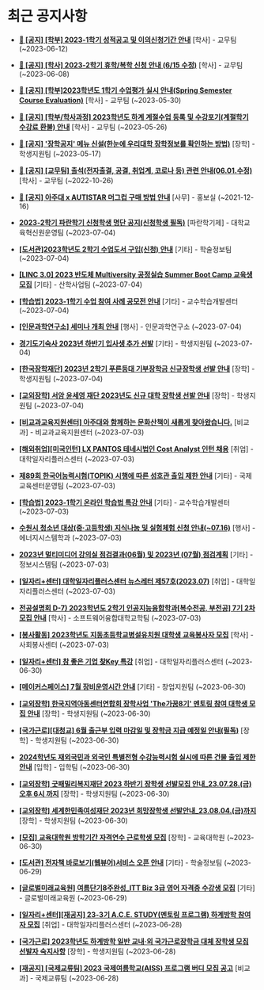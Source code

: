 # 최근 공지사항

* **[📌 [공지] [학부] 2023-1학기 성적공고 및 이의신청기간 안내](http://ajou.ac.kr/kr/ajou/notice.do?mode=view&amp;articleNo=215750&amp;article.offset=0&amp;articleLimit=30)**
 [학사] - 교무팀 (~2023-06-12)

* **[📌 [공지] [학사] 2023-2학기 휴학/복학 신청 안내 (6/15 수정)](http://ajou.ac.kr/kr/ajou/notice.do?mode=view&amp;articleNo=215587&amp;article.offset=0&amp;articleLimit=30)**
 [학사] - 교무팀 (~2023-06-08)

* **[📌 [공지] [학부]2023학년도 1학기 수업평가 실시 안내(Spring Semester Course Evaluation)](http://ajou.ac.kr/kr/ajou/notice.do?mode=view&amp;articleNo=215232&amp;article.offset=0&amp;articleLimit=30)**
 [학사] - 교무팀 (~2023-05-30)

* **[📌 [공지] [학부/학사과정] 2023학년도 하계 계절수업 등록 및 수강포기(계절학기 수강료 환불) 안내](http://ajou.ac.kr/kr/ajou/notice.do?mode=view&amp;articleNo=215210&amp;article.offset=0&amp;articleLimit=30)**
 [학사] - 교무팀 (~2023-05-26)

* **[📌 [공지] &#x27;장학공지&#x27; 메뉴 신설(한눈에 우리대학 장학정보를 확인하는 방법)](http://ajou.ac.kr/kr/ajou/notice.do?mode=view&amp;articleNo=214764&amp;article.offset=0&amp;articleLimit=30)**
 [장학] - 학생지원팀 (~2023-05-17)

* **[📌 [공지] [교무팀] 출석(전자출결, 공결, 취업계, 코로나 등) 관련 안내(06.01.수정)](http://ajou.ac.kr/kr/ajou/notice.do?mode=view&amp;articleNo=205552&amp;article.offset=0&amp;articleLimit=30)**
 [학사] - 교무팀 (~2022-10-26)

* **[📌 [공지] 아주대 x AUTISTAR 머그컵 구매 방법 안내](http://ajou.ac.kr/kr/ajou/notice.do?mode=view&amp;articleNo=147976&amp;article.offset=0&amp;articleLimit=30)**
 [사무] - 홍보실 (~2021-12-16)

* **[2023-2학기 파란학기 신청학생 명단 공지(신청학생 필독)](http://ajou.ac.kr/kr/ajou/notice.do?mode=view&amp;articleNo=218734&amp;article.offset=0&amp;articleLimit=30)**
 [파란학기제] - 대학교육혁신원운영팀 (~2023-07-04)

* **[[도서관]2023학년도 2학기 수업도서 구입(신청) 안내](http://ajou.ac.kr/kr/ajou/notice.do?mode=view&amp;articleNo=218730&amp;article.offset=0&amp;articleLimit=30)**
 [기타] - 학술정보팀 (~2023-07-04)

* **[[LINC 3.0] 2023 반도체 Multiversity 공정실습 Summer Boot Camp 교육생 모집](http://ajou.ac.kr/kr/ajou/notice.do?mode=view&amp;articleNo=218728&amp;article.offset=0&amp;articleLimit=30)**
 [기타] - 산학사업팀 (~2023-07-04)

* **[[학습법] 2023-1학기 수업 참여 사례 공모전 안내](http://ajou.ac.kr/kr/ajou/notice.do?mode=view&amp;articleNo=218721&amp;article.offset=0&amp;articleLimit=30)**
 [기타] - 교수학습개발센터 (~2023-07-04)

* **[[인문과학연구소] 세미나 개최 안내](http://ajou.ac.kr/kr/ajou/notice.do?mode=view&amp;articleNo=218716&amp;article.offset=0&amp;articleLimit=30)**
 [행사] - 인문과학연구소 (~2023-07-04)

* **[경기도기숙사 2023년 하반기 입사생 추가 선발](http://ajou.ac.kr/kr/ajou/notice.do?mode=view&amp;articleNo=218713&amp;article.offset=0&amp;articleLimit=30)**
 [기타] - 학생지원팀 (~2023-07-04)

* **[[한국장학재단] 2023년 2학기 푸른등대 기부장학금 신규장학생 선발 안내](http://ajou.ac.kr/kr/ajou/notice.do?mode=view&amp;articleNo=218708&amp;article.offset=0&amp;articleLimit=30)**
 [장학] - 학생지원팀 (~2023-07-04)

* **[[교외장학] 서암 윤세영 재단 2023년도 신규 대학 장학생 선발 안내](http://ajou.ac.kr/kr/ajou/notice.do?mode=view&amp;articleNo=218706&amp;article.offset=0&amp;articleLimit=30)**
 [장학] - 학생지원팀 (~2023-07-04)

* **[[비교과교육지원센터] 아주대와 함께하는 문화산책이 새롭게 찾아왔습니다.](http://ajou.ac.kr/kr/ajou/notice.do?mode=view&amp;articleNo=218699&amp;article.offset=0&amp;articleLimit=30)**
 [비교과] - 비교과교육지원센터 (~2023-07-03)

* **[[해외취업][미국인턴] LX PANTOS 테네시법인 Cost Analyst 인턴 채용](http://ajou.ac.kr/kr/ajou/notice.do?mode=view&amp;articleNo=218697&amp;article.offset=0&amp;articleLimit=30)**
 [취업] - 대학일자리플러스센터 (~2023-07-03)

* **[제89회 한국어능력시험(TOPIK) 시행에 따른 성호관 출입 제한 안내](http://ajou.ac.kr/kr/ajou/notice.do?mode=view&amp;articleNo=218683&amp;article.offset=0&amp;articleLimit=30)**
 [기타] - 국제교육센터운영팀 (~2023-07-03)

* **[[학습법] 2023-1학기 온라인 학습법 특강 안내](http://ajou.ac.kr/kr/ajou/notice.do?mode=view&amp;articleNo=218677&amp;article.offset=0&amp;articleLimit=30)**
 [기타] - 교수학습개발센터 (~2023-07-03)

* **[수원시 청소년 대상(중·고등학생) 지식나눔 및 실험체험 신청 안내(~07.16)](http://ajou.ac.kr/kr/ajou/notice.do?mode=view&amp;articleNo=218670&amp;article.offset=0&amp;articleLimit=30)**
 [행사] - 에너지시스템학과 (~2023-07-03)

* **[2023년 멀티미디어 강의실 점검결과(06월) 및 2023년 (07월) 점검계획](http://ajou.ac.kr/kr/ajou/notice.do?mode=view&amp;articleNo=218666&amp;article.offset=0&amp;articleLimit=30)**
 [기타] - 정보시스템팀 (~2023-07-03)

* **[[일자리+센터] 대학일자리플러스센터 뉴스레터 제57호(2023.07)](http://ajou.ac.kr/kr/ajou/notice.do?mode=view&amp;articleNo=218662&amp;article.offset=0&amp;articleLimit=30)**
 [취업] - 대학일자리플러스센터 (~2023-07-03)

* **[전공설명회 D-7) 2023학년도 2학기 인공지능융합학과[복수전공, 부전공] 7기 2차 모집 안내](http://ajou.ac.kr/kr/ajou/notice.do?mode=view&amp;articleNo=218661&amp;article.offset=0&amp;articleLimit=30)**
 [학사] - 소프트웨어융합대학교학팀 (~2023-07-03)

* **[[봉사활동] 2023학년도 지동초등학교병설유치원 대학생 교육봉사자 모집](http://ajou.ac.kr/kr/ajou/notice.do?mode=view&amp;articleNo=218660&amp;article.offset=0&amp;articleLimit=30)**
 [학사] - 사회봉사센터 (~2023-07-03)

* **[[일자리+센터] 참 좋은 기업 찾Key 특강](http://ajou.ac.kr/kr/ajou/notice.do?mode=view&amp;articleNo=218652&amp;article.offset=0&amp;articleLimit=30)**
 [취업] - 대학일자리플러스센터 (~2023-06-30)

* **[[메이커스페이스] 7월 장비운영시간 안내](http://ajou.ac.kr/kr/ajou/notice.do?mode=view&amp;articleNo=218645&amp;article.offset=0&amp;articleLimit=30)**
 [기타] - 창업지원팀 (~2023-06-30)

* **[[교외장학] 한국지역아동센터연합회 장학사업 &#x27;The가꿈8기&#x27; 멘토링 참여 대학생 모집 안내](http://ajou.ac.kr/kr/ajou/notice.do?mode=view&amp;articleNo=218639&amp;article.offset=0&amp;articleLimit=30)**
 [장학] - 학생지원팀 (~2023-06-30)

* **[[국가근로][대청교] 6월 출근부 입력 마감일 및 장학금 지급 예정일 안내(필독)](http://ajou.ac.kr/kr/ajou/notice.do?mode=view&amp;articleNo=218638&amp;article.offset=0&amp;articleLimit=30)**
 [장학] - 학생지원팀 (~2023-06-30)

* **[2024학년도 재외국민과 외국인 특별전형 수강능력시험 실시에 따른 건물 출입 제한 안내](http://ajou.ac.kr/kr/ajou/notice.do?mode=view&amp;articleNo=218636&amp;article.offset=0&amp;articleLimit=30)**
 [입학] - 입학팀 (~2023-06-30)

* **[[교외장학] 굿패밀리복지재단 2023 하반기 장학생 선발모집 안내_23.07.28.(금) 오후 6시 까지](http://ajou.ac.kr/kr/ajou/notice.do?mode=view&amp;articleNo=218632&amp;article.offset=0&amp;articleLimit=30)**
 [장학] - 학생지원팀 (~2023-06-30)

* **[[교외장학] 세계한민족여성재단 2023년 희망장학생 선발안내_23.08.04.(금)까지](http://ajou.ac.kr/kr/ajou/notice.do?mode=view&amp;articleNo=218630&amp;article.offset=0&amp;articleLimit=30)**
 [장학] - 학생지원팀 (~2023-06-30)

* **[[모집] 교육대학원 방학기간 자격연수 근로학생 모집](http://ajou.ac.kr/kr/ajou/notice.do?mode=view&amp;articleNo=218629&amp;article.offset=0&amp;articleLimit=30)**
 [장학] - 교육대학원 (~2023-06-30)

* **[[도서관] 전자책 바로보기(웹뷰어)서비스 오픈 안내](http://ajou.ac.kr/kr/ajou/notice.do?mode=view&amp;articleNo=218605&amp;article.offset=0&amp;articleLimit=30)**
 [기타] - 학술정보팀 (~2023-06-29)

* **[[글로벌미래교육원] 여름단기8주완성_ITT Biz 3급 영어 자격증 수강생 모집](http://ajou.ac.kr/kr/ajou/notice.do?mode=view&amp;articleNo=218595&amp;article.offset=0&amp;articleLimit=30)**
 [기타] - 글로벌미래교육원 (~2023-06-29)

* **[[일자리+센터][재공지] 23-3기 A.C.E. STUDY(멘토링 프로그램) 하계방학 참여자 모집](http://ajou.ac.kr/kr/ajou/notice.do?mode=view&amp;articleNo=218589&amp;article.offset=0&amp;articleLimit=30)**
 [취업] - 대학일자리플러스센터 (~2023-06-28)

* **[[국가근로] 2023학년도 하계방학 일반 교내·외 국가근로장학금 대체 장학생 모집 선발자 숙지사항](http://ajou.ac.kr/kr/ajou/notice.do?mode=view&amp;articleNo=218584&amp;article.offset=0&amp;articleLimit=30)**
 [장학] - 학생지원팀 (~2023-06-28)

* **[[재공지] [국제교류팀] 2023 국제여름학교(AISS) 프로그램 버디 모집 공고](http://ajou.ac.kr/kr/ajou/notice.do?mode=view&amp;articleNo=218576&amp;article.offset=0&amp;articleLimit=30)**
 [비교과] - 국제교류팀 (~2023-06-28)
